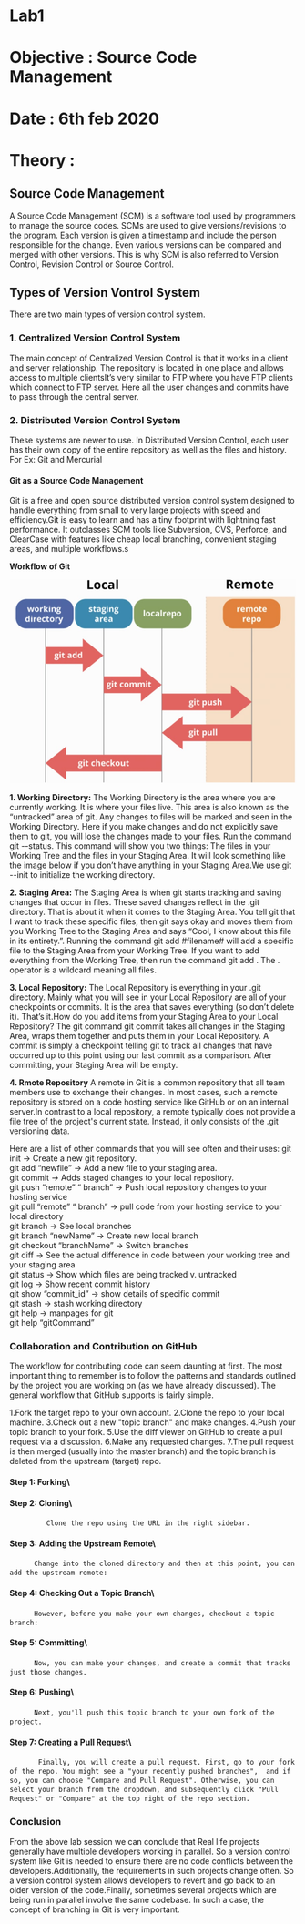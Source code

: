 # **Lab1**
# **Objective : Source Code Management**
# **Date : 6th feb 2020**

# **Theory :**
 
## **Source Code Management**
A Source Code Management (SCM) is a software tool used by programmers to manage the source codes.
SCMs are used to give versions/revisions to the program. Each version is given a timestamp and include the person responsible for the change. Even various versions can be compared and merged with other versions. This is why SCM is also referred to Version Control, Revision Control or Source Control.

## **Types of Version Vontrol System**
There are two main types of version control system.

### 1. Centralized Version Control System
The main concept of Centralized Version Control is that it works in a client and server relationship. The repository is located in one place and allows access to multiple clientsIt’s very similar to FTP where you have FTP clients which connect to FTP server. Here all the user changes and commits have to pass through the central server. 

### 2. Distributed Version Control System
These systems are newer to use. In Distributed Version Control, each user has their own copy of the entire repository as well as the files and history. For Ex: Git and Mercurial

#### **Git as a Source Code Management**
Git is a free and open source distributed version control system designed to handle everything from small to very large projects with speed and efficiency.Git is easy to learn and has a tiny footprint with lightning fast performance. It outclasses SCM tools like Subversion, CVS, Perforce, and ClearCase with features like cheap local branching, convenient staging areas, and multiple workflows.s

**Workflow of Git**

![Git Worlkflow](https://github.com/SagarGi/EADLAB/blob/master/Lab1/gitworkflow.jfif)

**1. Working Directory:**
The Working Directory is the area where you are currently working. It is where your files live. This area is also known as the “untracked” area of git. Any changes to files will be marked and seen in the Working Directory. Here if you make changes and do not explicitly save them to git, you will lose the changes made to your files. Run the command git --status. This command will show you two things: The files in your Working Tree and the files in your Staging Area. It will look something like the image below if you don’t have anything in your Staging Area.We use git --init to initialize the working directory.

**2. Staging Area:**
The Staging Area is when git starts tracking and saving changes that occur in files. These saved changes reflect in the .git directory. That is about it when it comes to the Staging Area. You tell git that I want to track these specific files, then git says okay and moves them from you Working Tree to the Staging Area and says “Cool, I know about this file in its entirety.”. Running the command git add #filename# will add a specific file to the Staging Area from your Working Tree. If you want to add everything from the Working Tree, then run the command git add . The . operator is a wildcard meaning all files.

**3. Local Repository:**
The Local Repository is everything in your .git directory. Mainly what you will see in your Local Repository are all of your checkpoints or commits. It is the area that saves everything (so don’t delete it). That’s it.How do you add items from your Staging Area to your Local Repository? The git command git commit takes all changes in the Staging Area, wraps them together and puts them in your Local Repository. A commit is simply a checkpoint telling git to track all changes that have occurred up to this point using our last commit as a comparison. After committing, your Staging Area will be empty.

**4. Rmote Repository**
A remote in Git is a common repository that all team members use to exchange their changes. In most cases, such a remote repository is stored on a code hosting service like GitHub or on an internal server.In contrast to a local repository, a remote typically does not provide a file tree of the project's current state. Instead, it only consists of the .git versioning data.

Here are a list of other commands that you will see often and their uses:
git init → Create a new git repository.\
git add “newfile” → Add a new file to your staging area.\
git commit → Adds staged changes to your local repository.\
git push “remote” “ branch” → Push local repository changes to your hosting service\
git pull “remote” “ branch” → pull code from your hosting service to your local directory\
git branch → See local branches\
git branch “newName” → Create new local branch\
git checkout “branchName” → Switch branches\
git diff → See the actual difference in code between your working tree and your staging area\
git status → Show which files are being tracked v. untracked\
git log → Show recent commit history\
git show “commit_id” → show details of specific commit\
git stash → stash working directory\
git help → manpages for git\
git help “gitCommand”

### **Collaboration and Contribution on GitHub**

The workflow for contributing code can seem daunting at first. The most important thing to remember is to follow the patterns and standards outlined by the project you are working on (as we have already discussed). The general workflow that GitHub supports is fairly simple.

1.Fork the target repo to your own account.
2.Clone the repo to your local machine.
3.Check out a new "topic branch" and make changes.
4.Push your topic branch to your fork.
5.Use the diff viewer on GitHub to create a pull request via a discussion.
6.Make any requested changes.
7.The pull request is then merged (usually into the master branch) and the topic branch is deleted from the upstream (target) repo.

#### Step 1: Forking\
#### Step 2: Cloning\
             Clone the repo using the URL in the right sidebar.
#### Step 3: Adding the Upstream Remote\
          Change into the cloned directory and then at this point, you can add the upstream remote:
#### Step 4: Checking Out a Topic Branch\
          However, before you make your own changes, checkout a topic branch:
#### Step 5: Committing\
          Now, you can make your changes, and create a commit that tracks just those changes.
#### Step 6: Pushing\
          Next, you'll push this topic branch to your own fork of the project.
#### Step 7: Creating a Pull Request\
           Finally, you will create a pull request. First, go to your fork of the repo. You might see a "your recently pushed branches",  and if so, you can choose "Compare and Pull Request". Otherwise, you can select your branch from the dropdown, and subsequently click "Pull Request" or "Compare" at the top right of the repo section.

### **Conclusion**


From the above lab session we can conclude that Real life projects generally have multiple developers working in parallel. So a version control system like Git is needed to ensure there are no code conflicts between the developers.Additionally, the requirements in such projects change often. So a version control system allows developers to revert and go back to an older version of the code.Finally, sometimes several projects which are being run in parallel involve the same codebase. In such a case, the concept of branching in Git is very important.
